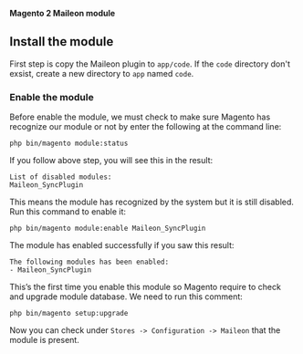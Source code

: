 **Magento 2 Maileon module**


## Install the module

First step is copy the Maileon plugin to `app/code`. If the `code` directory don't exsist, create a new directory to `app` named `code`.

### Enable the module

Before enable the module, we must check to make sure Magento has recognize our module or not by enter the following at the command line:

~~~
php bin/magento module:status
~~~

If you follow above step, you will see this in the result:

~~~
List of disabled modules:
Maileon_SyncPlugin
~~~

This means the module has recognized by the system but it is still disabled. Run this command to enable it:

~~~
php bin/magento module:enable Maileon_SyncPlugin
~~~

The module has enabled successfully if you saw this result:

~~~
The following modules has been enabled:
- Maileon_SyncPlugin
~~~

This’s the first time you enable this module so Magento require to check and upgrade module database. We need to run this comment:

~~~
php bin/magento setup:upgrade
~~~

Now you can check under `Stores -> Configuration -> Maileon` that the module is present.
